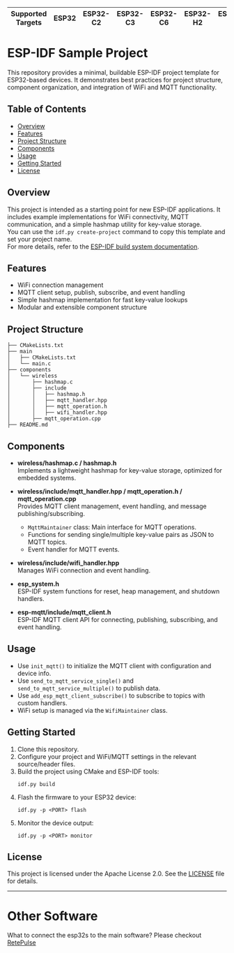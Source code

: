 | Supported Targets | ESP32 | ESP32-C2 | ESP32-C3 | ESP32-C6 | ESP32-H2 | ESP32-P4 | ESP32-S2 | ESP32-S3 |
| ----------------- | ----- | -------- | -------- | -------- | -------- | -------- | -------- | -------- |

# ESP-IDF Sample Project

This repository provides a minimal, buildable ESP-IDF project template for ESP32-based devices. It demonstrates best practices for project structure, component organization, and integration of WiFi and MQTT functionality.

## Table of Contents

- [Overview](#overview)
- [Features](#features)
- [Project Structure](#project-structure)
- [Components](#components)
- [Usage](#usage)
- [Getting Started](#getting-started)
- [License](#license)

## Overview

This project is intended as a starting point for new ESP-IDF applications. It includes example implementations for WiFi connectivity, MQTT communication, and a simple hashmap utility for key-value storage.  
You can use the `idf.py create-project` command to copy this template and set your project name.  
For more details, refer to the [ESP-IDF build system documentation](https://docs.espressif.com/projects/esp-idf/en/latest/api-guides/build-system.html#start-a-new-project).

## Features

- WiFi connection management
- MQTT client setup, publish, subscribe, and event handling
- Simple hashmap implementation for fast key-value lookups
- Modular and extensible component structure

## Project Structure

```
├── CMakeLists.txt
├── main
│   ├── CMakeLists.txt
│   └── main.c
├── components
│   └── wireless
│       ├── hashmap.c
│       ├── include
│       │   ├── hashmap.h
│       │   ├── mqtt_handler.hpp
│       │   ├── mqtt_operation.h
│       │   ├── wifi_handler.hpp
│       ├── mqtt_operation.cpp
├── README.md
```

## Components

- **wireless/hashmap.c / hashmap.h**  
  Implements a lightweight hashmap for key-value storage, optimized for embedded systems.

- **wireless/include/mqtt_handler.hpp / mqtt_operation.h / mqtt_operation.cpp**  
  Provides MQTT client management, event handling, and message publishing/subscribing.  
  - `MqttMaintainer` class: Main interface for MQTT operations.
  - Functions for sending single/multiple key-value pairs as JSON to MQTT topics.
  - Event handler for MQTT events.

- **wireless/include/wifi_handler.hpp**  
  Manages WiFi connection and event handling.

- **esp_system.h**  
  ESP-IDF system functions for reset, heap management, and shutdown handlers.

- **esp-mqtt/include/mqtt_client.h**  
  ESP-IDF MQTT client API for connecting, publishing, subscribing, and event handling.

## Usage

- Use `init_mqtt()` to initialize the MQTT client with configuration and device info.
- Use `send_to_mqtt_service_single()` and `send_to_mqtt_service_multiple()` to publish data.
- Use `add_esp_mqtt_client_subscribe()` to subscribe to topics with custom handlers.
- WiFi setup is managed via the `WifiMaintainer` class.

## Getting Started

1. Clone this repository.
2. Configure your project and WiFi/MQTT settings in the relevant source/header files.
3. Build the project using CMake and ESP-IDF tools:
   ```
   idf.py build
   ```
4. Flash the firmware to your ESP32 device:
   ```
   idf.py -p <PORT> flash
   ```
5. Monitor the device output:
   ```
   idf.py -p <PORT> monitor
   ```

## License

This project is licensed under the Apache License 2.0. See the [LICENSE](LICENSE) file for details.

---
# Other Software
What to connect the esp32s to the main software? Please checkout [RetePulse](https://github.com/repvi/RetePulse)